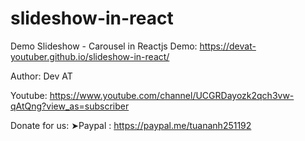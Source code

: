 # slideshow-in-react
Demo Slideshow - Carousel in Reactjs
Demo: https://devat-youtuber.github.io/slideshow-in-react/

Author: Dev AT

Youtube: https://www.youtube.com/channel/UCGRDayozk2qch3vw-qAtQng?view_as=subscriber

Donate for us: 
➤Paypal : https://paypal.me/tuananh251192
